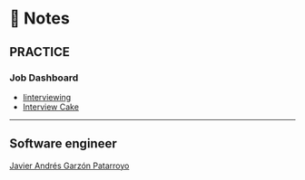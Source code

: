# :memo: Notes
## PRACTICE

### Job Dashboard
* [Iinterviewing](https://interviewing.io/practice/)
* [Interview Cake](https://www.interviewcake.com/)

- - -
## Software engineer
[Javier Andrés Garzón Patarroyo](https://www.javierandresgp.com)
